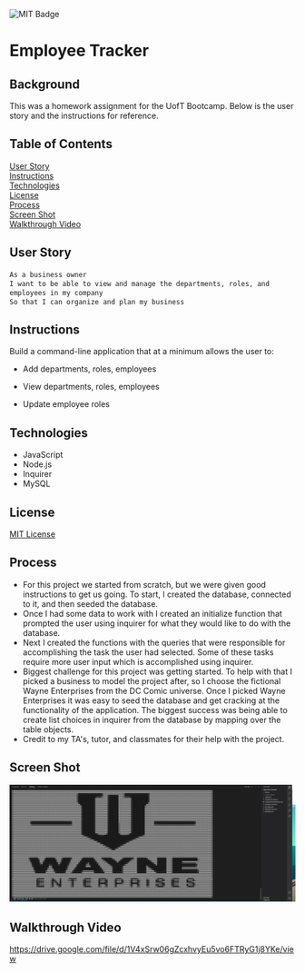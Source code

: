 ![MIT Badge](https://img.shields.io/badge/License-MIT-green)

# Employee Tracker

## Background

This was a homework assignment for the UofT Bootcamp.  Below is the user story and the instructions for reference.

## Table of Contents
[User Story](#user-story)\
[Instructions](#instructions)\
[Technologies](#technologies)\
[License](#license)\
[Process](#process)\
[Screen Shot](#screen-shot)\
[Walkthrough Video](#walkthrough-video)


## User Story

```
As a business owner
I want to be able to view and manage the departments, roles, and employees in my company
So that I can organize and plan my business
```

## Instructions

Build a command-line application that at a minimum allows the user to:

  * Add departments, roles, employees

  * View departments, roles, employees

  * Update employee roles

## Technologies

* JavaScript
* Node.js
* Inquirer
* MySQL

## License

[MIT License](https://choosealicense.com/licenses/mit/)

## Process

* For this project we started from scratch, but we were given good instructions to get us going.  To start, I created the database, connected to it, and then seeded the database.
* Once I had some data to work with I created an initialize function that prompted the user using inquirer for what they would like to do with the database.
* Next I created the functions with the queries that were responsible for accomplishing the task the user had selected.  Some of these tasks require more user input which is accomplished using inquirer.
* Biggest challenge for this project was getting started.  To help with that I picked a business to model the project after, so I choose the fictional Wayne Enterprises from the DC Comic universe.  Once I picked Wayne Enterprises it was easy to seed the database and get cracking at the functionality of the application.  The biggest success was being able to create list choices in inquirer from the database by mapping over the table objects.
* Credit to my TA's, tutor, and classmates for their help with the project.

## Screen Shot

![Screen Shot](./Assets/screen-shot.png)

## Walkthrough Video

https://drive.google.com/file/d/1V4xSrw06gZcxhvyEu5vo6FTRyG1j8YKe/view